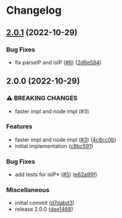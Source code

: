 # Changelog

## [2.0.1](https://github.com/ChainSafe/is-ip/compare/v2.0.0...v2.0.1) (2022-10-29)


### Bug Fixes

* fix parseIP and isIP ([#6](https://github.com/ChainSafe/is-ip/issues/6)) ([2d6e584](https://github.com/ChainSafe/is-ip/commit/2d6e5845c2605188831a4f38b70fb7cc2b3c1849))

## 2.0.0 (2022-10-29)


### ⚠ BREAKING CHANGES

* faster impl and node impl (#3)

### Features

* faster impl and node impl ([#3](https://github.com/ChainSafe/is-ip/issues/3)) ([4c8cc0b](https://github.com/ChainSafe/is-ip/commit/4c8cc0b950b41ce4db778b6277d988ccb389dd22))
* initial implementation ([c8bc591](https://github.com/ChainSafe/is-ip/commit/c8bc59104fcc6c863edd0a842c4d87bd5b994fc3))


### Bug Fixes

* add tests for isIP* ([#5](https://github.com/ChainSafe/is-ip/issues/5)) ([e62a99f](https://github.com/ChainSafe/is-ip/commit/e62a99fd9f96f703dbb8604ccdc3a615dac19ee4))


### Miscellaneous

* initial commit ([d7dabd3](https://github.com/ChainSafe/is-ip/commit/d7dabd369138e1de316bbe1955bec9d5deb9f682))
* release 2.0.0 ([dee1468](https://github.com/ChainSafe/is-ip/commit/dee1468fe65de403c2970699b4cf4d8ff68957cd))
